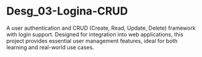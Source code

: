 # Desg_03-Logina-CRUD
A user authentication and CRUD (Create, Read, Update, Delete) framework with login support. Designed for integration into web applications, this project provides essential user management features, ideal for both learning and real-world use cases.
